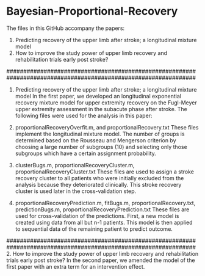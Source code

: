 # Bayesian-Proportional-Recovery

The files in this GitHub accompany the papers:
1. Predicting recovery of the upper limb after stroke; a longitudinal mixture model
2. How to improve the study power of upper limb recovery and rehabilitation trials early post stroke?

################################################################################################################
1. Predicting recovery of the upper limb after stroke; a longitudinal mixture model
In the first paper, we developed an longitudinal exponential recovery mixture model for upper extremity recovery 
on the Fugl-Meyer upper extremity assessment in the subacute phase after stroke.
The following files were used for the analysis in this paper:

1. proportionalRecoveryOverfit.m, and proportionalRecovery.txt
These files implement the longitudinal mixture model. The number of groups is determined based on the Rousseau 
and Mengerson criterion by choosing a large number of subgroups (10) and selecting only those subgroups which
have a certain assignment probability.

2. clusterBugs.m, proportionalRecoveryCluster.m, proportionalRecoveryCluster.txt
These files are used to assign a stroke recovery cluster to all patients who were initially excluded from the 
analysis because they deteriorated clinically. This stroke recovery cluster is used later in the 
cross-validation step.

3. proportionalRecoveryPrediction.m, fitBugs.m, proportionalRecovery.txt, predictionBugs.m, 
proportionalRecoveryPrediction.txt
These files are used for cross-validation of the predictions. First, a new model is created using data from all
but n-1 patients. This model is then applied to sequential data of the remaining patient to predict outcome.

################################################################################################################
2. How to improve the study power of upper limb recovery and rehabilitation trials early post stroke?
In the second paper, we amended the model of the first paper with an extra term for an intervention effect.

